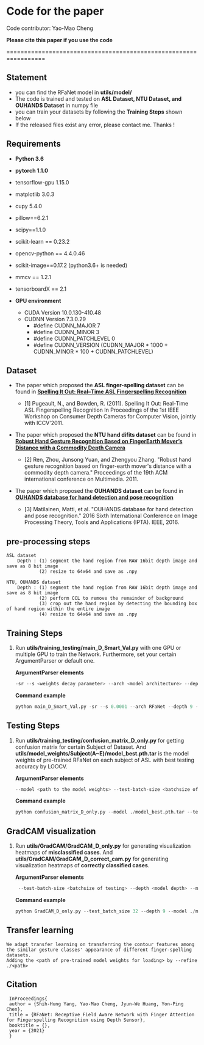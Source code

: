 # Code for the paper

Code contributor: Yao-Mao Cheng

**Please cite this paper if you use the code**

=================================================================

## Statement
  * you can find the RFaNet model in **utils/model/**
  * The code is trained and tested on **ASL Dataset, NTU Dataset, and OUHANDS Dataset** in numpy file
  * you can train your datasets by following the **Training Steps** shown below
  * If the released files exist any error, please contact me. Thanks !
  
## Requirements
  * **Python 3.6**
  * **pytorch 1.1.0**
  * tensorflow-gpu 1.15.0
  * matplotlib 3.0.3
  * cupy 5.4.0
  * pillow==6.2.1
  * scipy==1.1.0
  * scikit-learn == 0.23.2
  * opencv-python == 4.4.0.46
  * scikit-image==0.17.2 (python3.6+ is needed)
  * mmcv == 1.2.1
  * tensorboardX == 2.1
  
  * **GPU environment**
    * CUDA Version 10.0.130-410.48
    * CUDNN Version 7.3.0.29
      * #define CUDNN_MAJOR      7
      * #define CUDNN_MINOR      3
      * #define CUDNN_PATCHLEVEL 0
      * #define CUDNN_VERSION    (CUDNN_MAJOR * 1000 + CUDNN_MINOR * 100 + CUDNN_PATCHLEVEL)
    
## Dataset
  * The paper which proposed the **ASL finger-spelling dataset** can be found in  [**Spelling It Out: Real–Time ASL Fingerspelling Recognition**](https://empslocal.ex.ac.uk/people/staff/np331/publications/PugeaultBowden2011b.pdf) 
    * [1] Pugeault, N., and Bowden, R. (2011). Spelling It Out: Real-Time ASL Fingerspelling Recognition In Proceedings of the 1st IEEE Workshop on Consumer Depth Cameras for Computer Vision, jointly with ICCV'2011.
    
  * The paper which proposed the **NTU hand difits dataset** can be found in  [**Robust Hand Gesture Recognition Based on FingerEarth Mover’s Distance with a Commodity Depth Camera**](https://www.microsoft.com/en-us/research/wp-content/uploads/2016/11/Ren_Yuan_Zhang_MM11short-1.pdf)  
    * [2] Ren, Zhou, Junsong Yuan, and Zhengyou Zhang. "Robust hand gesture recognition based on finger-earth mover's distance with a commodity depth camera." Proceedings of the 19th ACM international conference on Multimedia. 2011.
    
  * The paper which proposed the **OUHANDS dataset** can be found in  [**OUHANDS database for hand detection and pose recognition**](https://ieeexplore.ieee.org/abstract/document/7821025)
    * [3] Matilainen, Matti, et al. "OUHANDS database for hand detection and pose recognition." 2016 Sixth International Conference on Image Processing Theory, Tools and Applications (IPTA). IEEE, 2016. 

## pre-processing steps
    ASL dataset
        Depth : (1) segment the hand region from RAW 16bit depth image and save as 8 bit image
                (2) resize to 64x64 and save as .npy
                
    NTU, OUHANDS dataset
        Depth : (1) segment the hand region from RAW 16bit depth image and save as 8 bit image
                (2) perform CCL to remove the remainder of background
                (3) crop out the hand region by detecting the bounding box of hand region within the entire image
                (4) resize to 64x64 and save as .npy
 
## Training Steps
  1.  Run **utils/training_testing/main_D_Smart_Val.py** with one GPU or multiple GPU to train the Network. Furthermore, set your certain ArgumentParser or default one.
  
      **ArgumentParser elements**
      ```python
      -sr --s <weights decay parameter> --arch <model architecture> --depth <model depth> --batch-size <batch number of training stage> --test-batch-size<atch number of testing stage> --subject <training/testing subject in training/testing stage>
      ```

      **Command example**
      ```python
      python main_D_Smart_Val.py -sr --s 0.0001 --arch RFaNet --depth 9 --batch-size 64 --test-batch-size 32 --subject SubjectA/
      
## Testing Steps

  1.  Run **utils/training_testing/confusion_matrix_D_only.py** for getting confusion matrix for certain Subject of Dataset. And **utils/model_weights/Subject(A~E)/model_best.pth.tar** is the model weights of pre-trained RFaNet on each subject of ASL with best testing accuracy by LOOCV.
  
      **ArgumentParser elements**
      ```python
      --model <path to the model weights> --test-batch-size <batchsize of testing> --arch <model architecture> --depth <model depth> --subject <testing subject> --datapath <path to the data file(.npy)>
        ```

      **Command example**
      ```python
      python confusion_matrix_D_only.py --model ./model_best.pth.tar --test-batch-size 32 --arch RFaNet --depth 9 --subject SubjectA/ --datapath ./ASL
      ```
      
## GradCAM visualization

  1.  Run **utils/GradCAM/GradCAM_D_only.py** for generating visualization heatmaps of **misclassified cases**. And **utils/GradCAM/GradCAM_D_correct_cam.py** for generating visualization heatmaps of **correctly classified cases**.
  
      **ArgumentParser elements**
      ```python
       --test-batch-size <batchsize of testing> --depth <model depth> --model <path to the model weights> --toTensorform <data_transform : 1 means -1~1> --save <saving path of the heatmaps> --datapath <path to the data file(.npy)> --subject <testing subject> --arch <model architecture>
        ```

      **Command example**
      ```python
      python GradCAM_D_only.py --test_batch_size 32 --depth 9 --model ./model_best.pth.tar --toTensorform 1 --save ./GradCAM_RFaNet --datapath ./ASL --subject SubjectA/ --arch RFaNet
      ```
## Transfer learning
    We adapt transfer learning on transferring the contour features among the similar gesture classes' appearance of different finger-spelling datasets. 
    Adding the <path of pre-trained model weights for loading> by --refine ./<path>
    
## Citation
     InProceedings{
     author = {Shih-Hung Yang, Yao-Mao Cheng, Jyun-We Huang, Yon-Ping Chen},
     title = {RFaNet: Receptive Field Aware Network with Finger Attention for Fingerspelling Recognition using Depth Sensor},
     booktitle = {},
     year = {2021}
     }
